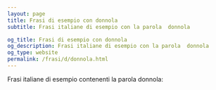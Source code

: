 ```yaml
---
layout: page
title: Frasi di esempio con donnola 
subtitle: Frasi italiane di esempio con la parola  donnola

og_title: Frasi di esempio con donnola 
og_description: Frasi italiane di esempio con la parola  donnola
og_type: website
permalink: /frasi/d/donnola.html
---
```


Frasi italiane di esempio contenenti la parola donnola:


